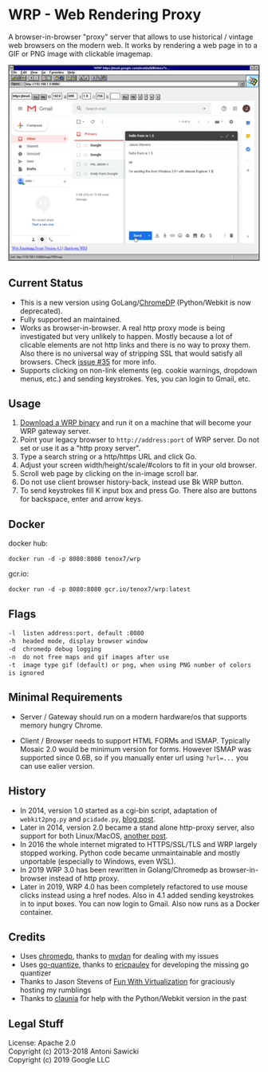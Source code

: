 # WRP - Web Rendering Proxy

A browser-in-browser "proxy" server that allows to use historical / vintage web browsers on the modern web. It works by rendering a web page in to a GIF or PNG image with clickable imagemap.

![Internet Explorer 1.5 doing Gmail](wrp.png)

## Current Status

* This is a new version using GoLang/[ChromeDP](https://github.com/chromedp/chromedp) (Python/Webkit is now deprecated).
* Fully supported an maintained.
* Works as browser-in-browser. A real http proxy mode is being investigated but very unlikely to happen. Mostly because a lot of clicable elements are not http links and there is no way to proxy them. Also there is no universal way of stripping SSL that would satisfy all browsers. Check [issue #35](https://github.com/tenox7/wrp/issues/35) for more info.
* Supports clicking on non-link elements (eg. cookie warnings, dropdown menus, etc.) and sending keystrokes. Yes, you can login to Gmail, etc.

## Usage

1. [Download a WRP binary](https://github.com/tenox7/wrp/releases/) and run it on a machine that will become your WRP gateway server.
2. Point your legacy browser to `http://address:port` of WRP server. Do not set or use it as a "http proxy server".
3. Type a search string or a http/https URL and click Go.
4. Adjust your screen width/height/scale/#colors to fit in your old browser.
5. Scroll web page by clicking on the in-image scroll bar.
6. Do not use client browser history-back, instead use Bk WRP button.
7. To send keystrokes fill K input box and press Go. There also are buttons for backspace, enter and arrow keys.

## Docker

docker hub:

```shell
docker run -d -p 8080:8080 tenox7/wrp
```

gcr.io:

```shell
docker run -d -p 8080:8080 gcr.io/tenox7/wrp:latest
```

## Flags

```flags
-l  listen address:port, default :8080
-h  headed mode, display browser window
-d  chromedp debug logging
-n  do not free maps and gif images after use
-t  image type gif (default) or png, when using PNG number of colors is ignored
```

## Minimal Requirements

* Server / Gateway should run on a modern hardware/os that supports memory hungry Chrome.

* Client / Browser needs to support HTML FORMs and ISMAP. Typically Mosaic 2.0 would be minimum version for forms. However ISMAP was supported since 0.6B, so if you manually enter url using `?url=...` you can use ealier version.

## History

* In 2014, version 1.0 started as a cgi-bin script, adaptation of `webkit2png.py` and `pcidade.py`, [blog post](https://virtuallyfun.com/2014/03/03/surfing-modern-web-with-ancient-browsers/).
* Later in 2014, version 2.0 became a stand alone http-proxy server, also support for both Linux/MacOS, [another post](https://virtuallyfun.com/wordpress/2014/03/11/web-rendering-proxy-update//).
* In 2016 the whole internet migrated to HTTPS/SSL/TLS and WRP largely stopped working. Python code became unmaintainable and mostly unportable (especially to Windows, even WSL).
* In 2019 WRP 3.0 has been rewritten in Golang/Chromedp as browser-in-browser instead of http proxy.
* Later in 2019, WRP 4.0 has been completely refactored to use mouse clicks instead using a href nodes. Also in 4.1 added sending keystrokes in to input boxes. You can now login to Gmail. Also now runs as a Docker container.

## Credits 

* Uses [chromedp](https://github.com/chromedp), thanks to [mvdan](https://github.com/mvdan) for dealing with my issues
* Uses [go-quantize](https://github.com/ericpauley/go-quantize), thanks to [ericpauley](https://github.com/ericpauley) for developing the missing go quantizer
* Thanks to Jason Stevens of [Fun With Virtualization](https://virtuallyfun.com/) for graciously hosting my rumblings
* Thanks to [claunia](https://github.com/claunia/) for help with the Python/Webkit version in the past

## Legal Stuff

License: Apache 2.0  
Copyright (c) 2013-2018 Antoni Sawicki  
Copyright (c) 2019 Google LLC
